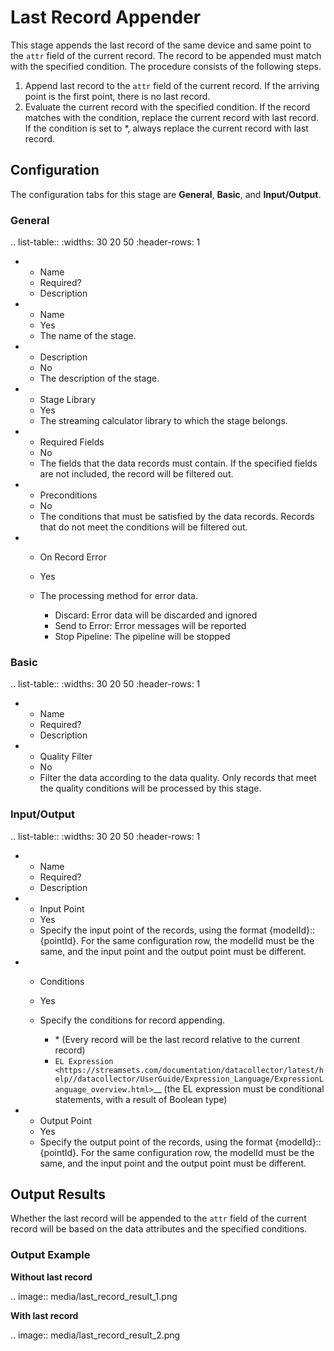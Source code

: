 # Last Record Appender

This stage appends the last record of the same device and same point to the `attr` field of the current record. The record to be appended must match with the specified condition. The procedure consists of the following steps.

1. Append last record to the `attr` field of the current record. If the arriving point is the first point, there is no last record.
2. Evaluate the current record with the specified condition. If the record matches with the condition, replace the current record with last record. If the condition is set to \*, always replace the current record with last record.


## Configuration

The configuration tabs for this stage are **General**, **Basic**, and **Input/Output**. 

### General

.. list-table::
   :widths: 30 20 50
   :header-rows: 1

   * - Name
     - Required?
     - Description
   * - Name
     - Yes
     - The name of the stage.
   * - Description
     - No
     - The description of the stage.
   * - Stage Library
     - Yes
     - The streaming calculator library to which the stage belongs.
   * - Required Fields
     - No
     - The fields that the data records must contain. If the specified fields are not included, the record will be filtered out.
   * - Preconditions
     - No
     - The conditions that must be satisfied by the data records. Records that do not meet the conditions will be filtered out.
   * - On Record Error
     - Yes
     - The processing method for error data.

       + Discard: Error data will be discarded and ignored
       + Send to Error: Error messages will be reported
       + Stop Pipeline: The pipeline will be stopped

### Basic

.. list-table::
   :widths: 30 20 50
   :header-rows: 1

   * - Name
     - Required?
     - Description
   * - Quality Filter
     - No
     - Filter the data according to the data quality. Only records that meet the quality conditions will be processed by this stage.

### Input/Output

.. list-table::
   :widths: 30 20 50
   :header-rows: 1

   * - Name
     - Required?
     - Description
   * - Input Point
     - Yes
     - Specify the input point of the records, using the format {modelId}::{pointId}. For the same configuration row, the modelId must be the same, and the input point and the output point must be different.
   * - Conditions
     - Yes
     - Specify the conditions for record appending. 
     
       + \* (Every record will be the last record relative to the current record) 
       + `EL Expression <https://streamsets.com/documentation/datacollector/latest/help//datacollector/UserGuide/Expression_Language/ExpressionLanguage_overview.html>`__ (the EL expression must be conditional statements, with a result of Boolean type)
   * - Output Point
     - Yes
     - Specify the output point of the records, using the format {modelId}::{pointId}. For the same configuration row, the modelId must be the same, and the input point and the output point must be different.


## Output Results

Whether the last record will be appended to the `attr` field of the current record will be based on the data attributes and the specified conditions.

### Output Example

**Without last record**

.. image:: media/last_record_result_1.png

**With last record**

.. image:: media/last_record_result_2.png

<!--end-->
